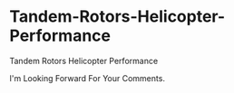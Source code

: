 # Tandem-Rotors-Helicopter-Performance
Tandem Rotors Helicopter Performance

I'm Looking Forward For Your Comments.
